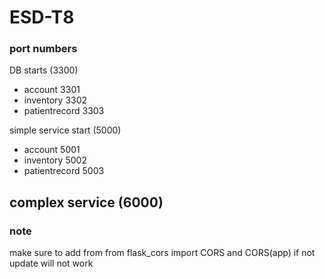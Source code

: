 # ESD-T8

### port numbers
DB starts (3300)
- account 3301
- inventory 3302
- patientrecord 3303

simple service start (5000)
- account 5001
- inventory 5002
- patientrecord 5003

complex service (6000)
- 

### note
make sure to add from 
from flask_cors import CORS and CORS(app) if not update will not work

